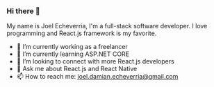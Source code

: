 ### Hi there 👋

My name is Joel Echeverria, I'm a full-stack software developer.
I love programming and React.js framework is my favorite.

- 🔭 I’m currently working as a freelancer
- 🌱 I’m currently learning ASP.NET CORE
- 🤝 I’m looking to connect with more React.js developers
- 💬 Ask me about React.js and React Native
- 📫 How to reach me: [joel.damian.echeverria@gmail.com](joel.damian.echeverria@gmail.com)
